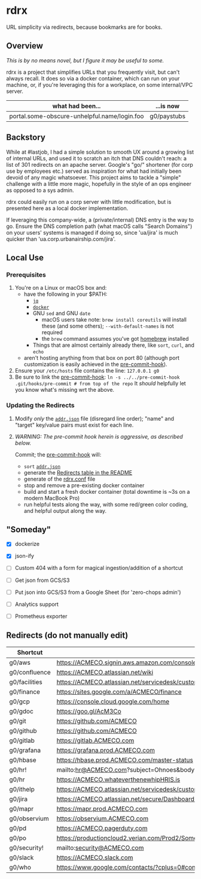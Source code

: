 # rdrx
URL simplicity via redirects, because bookmarks are for books.


## Overview
_This is by no means novel, but I figure it may be useful to some._

rdrx is a project that simplifies URLs that you frequently visit, but can't
always recall. It does so via a docker container, which can run on your machine,
or, if you're leveraging this for a workplace, on some internal/VPC server.

| what had been... | ...is now |
| ---------------- | --------- |
| portal.some-obscure-unhelpful.name/login.foo | g0/paystubs |


## Backstory
While at #lastjob, I had a simple solution to smooth UX around a growing list of
internal URLs, and used it to scratch an itch that DNS couldn't reach: a list of
301 redirects on an apache server. Google's "go/" shortener (for corp use by
employees etc.) served as inspiration for what had initially been devoid of any
magic whatsoever. This project aims to tackle a "simple" challenge with a little
more magic, hopefully in the style of an ops engineer as opposed to a sys admin.

rdrx could easily run on a corp server with little modification, but is
presented here as a local docker implementation.

If leveraging this company-wide, a (private/internal) DNS entry is the way to
go. Ensure the DNS completion path (what macOS calls "Search Domains") on your
users' systems is managed if doing so, since 'ua/jira' is much quicker than
'ua.corp.urbanairship.com/jira'.


## Local Use
### Prerequisites
1. You're on a Linux or macOS box and:
   * have the following in your $PATH:
     * [`jq`](https://stedolan.github.io/jq/download/)
     * [`docker`](https://www.docker.com/get-docker)
     * GNU `sed` and GNU `date`
       * macOS users take note: `brew install coreutils` will install these (and
         some others); `--with-default-names` is not required
       * the `brew` command assumes you've got [homebrew](https://brew.sh/)
         installed
     * Things that are almost certainly already there, like `sort`, `curl`, and
       `echo`
   * aren't hosting anything from that box on port 80 (although port
     customization is easily achieved in the [pre-commit-hook](pre-commit-hook)).
1. Ensure your `/etc/hosts` file contains the line:
   `127.0.0.1 g0`
1. Be sure to link the [pre-commit-hook](pre-commit-hook):
   `ln -s ../../pre-commit-hook .git/hooks/pre-commit # from top of the repo`
   It _should_ helpfully let you know what's missing wrt the above.


### Updating the Redirects
 1. Modify *only* the [`addr.json`](addr.json) file (disregard line order);
    "name" and "target" key/value pairs must exist for each line.
 1. _WARNING: The pre-commit hook herein is aggressive, as described below._

    Commit; the [pre-commit-hook](pre-commit-hook) will:
    * `sort` [`addr.json`](addr.json)
    * generate the [Redirects table in the README](README.md#redirects-do-not-manually-edit)
    * generate of the [rdrx.conf](rdrx.conf) file
    * stop and remove a pre-existing docker container
    * build and start a fresh docker container (total downtime is ~3s on a modern
      MacBook Pro)
    * run helpful tests along the way, with some red/green color coding, and
      helpful output along the way.


## "Someday"
- [x] dockerize
- [x] json-ify
- [ ] Custom 404 with a form for magical ingestion/addition of a shortcut
- [ ] Get json from GCS/S3
- [ ] Put json into GCS/S3 from a Google Sheet (for 'zero-chops admin')
- [ ] Analytics support
- [ ] Prometheus exporter


## Redirects (do not manually edit)
Shortcut | URL
--- | ---
g0/aws|https://ACMECO.signin.aws.amazon.com/console
g0/confluence|https://ACMECO.atlassian.net/wiki
g0/facilities|https://ACMECO.atlassian.net/servicedesk/customer/portal/1
g0/finance|https://sites.google.com/a/ACMECO/finance
g0/gcp|https://console.cloud.google.com/home
g0/gdoc|https://goo.gl/AcM3Co
g0/git|https://github.com/ACMECO
g0/github|https://github.com/ACMECO
g0/gitlab|https://gitlab.ACMECO.com
g0/grafana|https://grafana.prod.ACMECO.com
g0/hbase|https://hbase.prod.ACMECO.com/master-status
g0/hr!|mailto:hr@ACMECO.com?subject=Ohnoes&body=https://goo.gl/acqZJE
g0/hr|https://ACMECO.whateverthenewhipHRIS.is
g0/ithelp|https://ACMECO.atlassian.net/servicedesk/customer/portal/2
g0/jira|https://ACMECO.atlassian.net/secure/Dashboard.jspa
g0/mapr|https://mapr.prod.ACMECO.com
g0/observium|https://observium.ACMECO.com
g0/pd|https://ACMECO.pagerduty.com
g0/po|https://productioncloud2.verian.com/Prod2/SomeRidiculouslyLongThingBecauseFinanceSoftware,Apparently
g0/security!|mailto:security@ACMECO.com
g0/slack|https://ACMECO.slack.com
g0/who|https://www.google.com/contacts/?cplus=0#contacts/group/27/Directory
